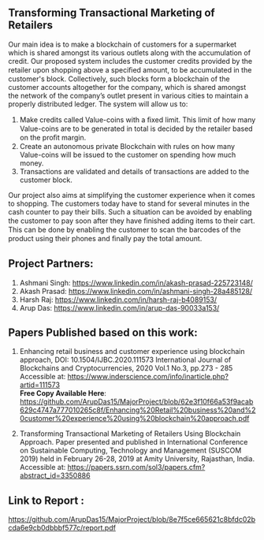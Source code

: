 Transforming Transactional Marketing of Retailers
-----------------------------------------------------
Our main idea is to make a blockchain of customers for a supermarket which is shared amongst its various outlets along with the accumulation of credit. Our proposed system includes the customer credits provided by the retailer upon shopping above a speciﬁed amount, to be accumulated in the customer's block. Collectively, such blocks form a blockchain of the customer accounts altogether for the company, which is shared amongst the network of the company’s outlet present in various cities to maintain a properly distributed ledger. The system will allow us to:
1. Make credits called Value-coins with a ﬁxed limit. This limit of how many Value-coins are to be generated in total is decided by the retailer based on the proﬁt margin.
2. Create an autonomous private Blockchain with rules on how many Value-coins will be issued to the customer on spending how much money.
3. Transactions are validated and details of transactions are added to the customer block.

Our project also aims at simplifying the customer experience when it comes to shopping. The customers today have to stand for several minutes in the cash counter to pay their bills. Such a situation can be avoided by enabling the customer to pay soon after they have ﬁnished adding items to their cart. This can be done by enabling the customer to scan the barcodes of the product using their phones and ﬁnally pay the total amount.

Project Partners:
-----------------------
1. Ashmani Singh: https://www.linkedin.com/in/akash-prasad-225723148/
2. Akash Prasad: https://www.linkedin.com/in/ashmani-singh-28a485128/
3. Harsh Raj: https://www.linkedin.com/in/harsh-raj-b4089153/
4. Arup Das: https://www.linkedin.com/in/arup-das-90033a153/

Papers Published based on this work:
------------------------------------------
1. Enhancing retail business and customer experience using blockchain approach, DOI: 10.1504/IJBC.2020.111573
   International Journal of Blockchains and Cryptocurrencies, 2020 Vol.1 No.3, pp.273 - 285
   Accessible at: https://www.inderscience.com/info/inarticle.php?artid=111573 </br>
   **Free Copy Available Here**: https://github.com/ArupDas15/MajorProject/blob/62e3f10f66a53f9acab629c4747a777010265c8f/Enhancing%20Retail%20business%20and%20customer%20experience%20using%20blockchain%20approach.pdf
 
2. Transforming Transactional Marketing of Retailers Using Blockchain Approach.
   Paper presented and published in International Conference on Sustainable Computing, Technology and Management (SUSCOM 2019) held in February 26-28, 2019 at Amity University, Rajasthan, India.
   Accessible at: https://papers.ssrn.com/sol3/papers.cfm?abstract_id=3350886
   
Link to Report : 
-----------------
https://github.com/ArupDas15/MajorProject/blob/8e7f5ce665621c8bfdc02bcda6e9cb0dbbbf577c/report.pdf
